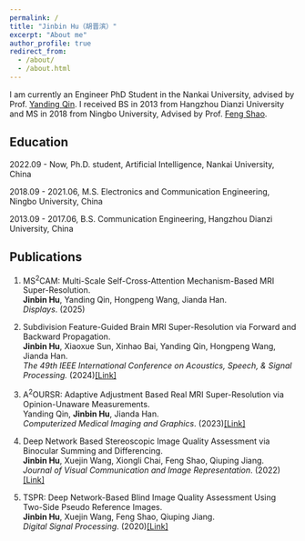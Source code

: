 ```yaml
---
permalink: /
title: "Jinbin Hu（胡晋滨）"
excerpt: "About me"
author_profile: true
redirect_from: 
  - /about/
  - /about.html
---
```


I am currently an Engineer PhD Student in the Nankai University, advised by Prof. <a href="https://ai.nankai.edu.cn/info/1033/5385.htm" title="Yanding Qin">Yanding Qin</a>. I received BS in 2013 from Hangzhou Dianzi University and MS in 2018 from Ningbo University, Advised by Prof. <a href="https://zhaosheng.eol.cn/11646/tutors/index/daoshidetail?school_id=461&m_id=35908&ds_id=20356" title="Feng Shao">Feng Shao</a>.

Education
------
2022.09 - Now, Ph.D. student, Artificial Intelligence, Nankai University, China

2018.09 - 2021.06,  M.S. Electronics and Communication Engineering, Ningbo University, China

2013.09 - 2017.06,  B.S. Communication Engineering, Hangzhou Dianzi University, China

Publications
------
1. MS<sup>2</sup>CAM: Multi-Scale Self-Cross-Attention Mechanism-Based MRI Super-Resolution. <br> **Jinbin Hu**, Yanding Qin, Hongpeng Wang, Jianda Han. <br> *Displays*. (2025)

2. Subdivision Feature-Guided Brain MRI Super-Resolution via Forward and Backward Propagation. <br>  **Jinbin Hu**, Xiaoxue Sun, Xinhao Bai, Yanding Qin, Hongpeng Wang, Jianda Han. <br> *The 49th IEEE International Conference on Acoustics, Speech, & Signal Processing.* (2024)<a href="https://ieeexplore.ieee.org/document/10448434" title="2024_ICASSP_SUBDIVISION">[Link]</a>

3. A<sup>2</sup>OURSR: Adaptive Adjustment Based Real MRI Super-Resolution via Opinion-Unaware Measurements. <br> Yanding Qin, **Jinbin Hu**, Jianda Han. <br> *Computerized Medical Imaging and Graphics*. (2023)<a href="https://www.sciencedirect.com/science/article/pii/S0895611123000654" title="2023_CMIG_A2OURSR">[Link]</a>

4. Deep Network Based Stereoscopic Image Quality Assessment via Binocular Summing and Differencing. <br> **Jinbin Hu**, Xuejin Wang, Xiongli Chai, Feng Shao, Qiuping Jiang. <br> *Journal of Visual Communication and Image Representation*. (2022)<a href="https://www.sciencedirect.com/science/article/abs/pii/S1047320321002820" title="2022_JVCIR_Deep_Ste_SD_IQA">[Link]</a>

5. TSPR: Deep Network-Based Blind Image Quality Assessment Using Two-Side Pseudo Reference Images. <br> **Jinbin Hu**, Xuejin Wang, Feng Shao, Qiuping Jiang. <br> *Digital Signal Processing*. (2020)<a href="https://www.sciencedirect.com/science/article/abs/pii/S1051200420301949" title="2020_DSP_TSPR">[Link]</a>
